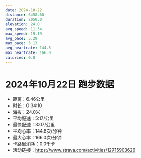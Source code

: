 ```yaml
---
date: 2024-10-22
distance: 6458.60
duration: 2050.0
elevation: 24.0
avg_speed: 11.34
max_speed: 19.19
avg_pace: 5.29
max_pace: 3.13
avg_heartrate: 144.8
max_heartrate: 166.0
calories: 0.0
---
```


# 2024年10月22日 跑步数据

- 距离：6.46公里
- 时长：0:34:10
- 海拔：24.0米
- 平均配速：5:17/公里
- 最快配速：3:07/公里
- 平均心率：144.8次/分钟
- 最大心率：166.0次/分钟
- 卡路里消耗：0.0千卡
- 活动链接：https://www.strava.com/activities/12715903626

